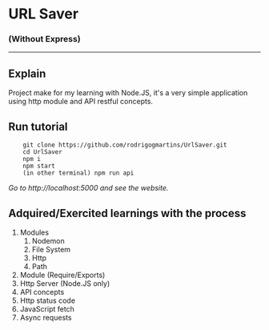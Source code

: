 # URL Saver
### (Without Express)
---
## Explain
Project make for my learning with Node.JS, it's a very simple application using http module and API restful concepts.

## Run tutorial
```
    git clone https://github.com/rodrigogmartins/UrlSaver.git
    cd UrlSaver
    npm i
    npm start
    (in other terminal) npm run api
```
*Go to http://localhost:5000 and see the website.*

## Adquired/Exercited learnings with the process
1. Modules 
    1. Nodemon
    1. File System
    1. Http
    1. Path
1. Module (Require/Exports)
1. Http Server (Node.JS only)
1. API concepts 
1. Http status code
1. JavaScript fetch
1. Async requests
